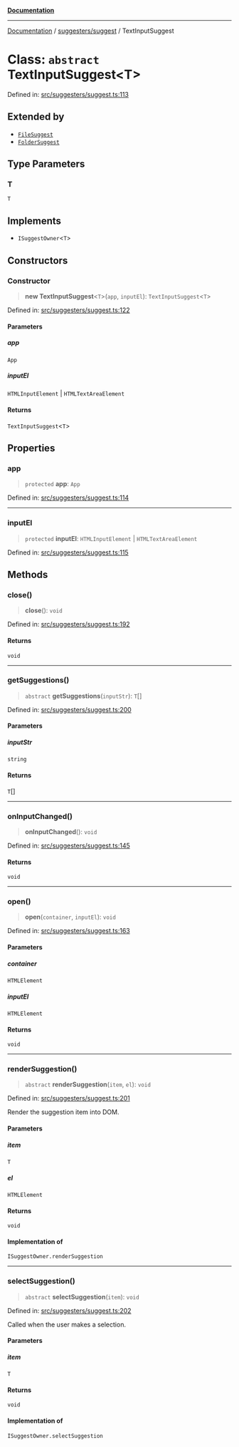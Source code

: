 [**Documentation**](https://raw.githubusercontent.com/Christian-Me/obsidian-front-matter-automate/main/doc/README.md)

***

[Documentation](https://raw.githubusercontent.com/Christian-Me/obsidian-front-matter-automate/main/doc/README.md) / [suggesters/suggest](https://raw.githubusercontent.com/Christian-Me/obsidian-front-matter-automate/main/doc/suggesters/suggest/README.md) / TextInputSuggest

# Class: `abstract` TextInputSuggest\<T\>

Defined in: [src/suggesters/suggest.ts:113](https://github.com/Christian-Me/folder-to-tags-plugin/blob/ea97d76ce7b235ca1e3494401efc98e537acc1fb/src/suggesters/suggest.ts#L113)

## Extended by

- [`FileSuggest`](https://raw.githubusercontent.com/Christian-Me/obsidian-front-matter-automate/main/doc/suggesters/FileSuggester/classes/FileSuggest.md)
- [`FolderSuggest`](https://raw.githubusercontent.com/Christian-Me/obsidian-front-matter-automate/main/doc/suggesters/FolderSuggester/classes/FolderSuggest.md)

## Type Parameters

### T

`T`

## Implements

- `ISuggestOwner`\<`T`\>

## Constructors

### Constructor

> **new TextInputSuggest**\<`T`\>(`app`, `inputEl`): `TextInputSuggest`\<`T`\>

Defined in: [src/suggesters/suggest.ts:122](https://github.com/Christian-Me/folder-to-tags-plugin/blob/ea97d76ce7b235ca1e3494401efc98e537acc1fb/src/suggesters/suggest.ts#L122)

#### Parameters

##### app

`App`

##### inputEl

`HTMLInputElement` | `HTMLTextAreaElement`

#### Returns

`TextInputSuggest`\<`T`\>

## Properties

### app

> `protected` **app**: `App`

Defined in: [src/suggesters/suggest.ts:114](https://github.com/Christian-Me/folder-to-tags-plugin/blob/ea97d76ce7b235ca1e3494401efc98e537acc1fb/src/suggesters/suggest.ts#L114)

***

### inputEl

> `protected` **inputEl**: `HTMLInputElement` \| `HTMLTextAreaElement`

Defined in: [src/suggesters/suggest.ts:115](https://github.com/Christian-Me/folder-to-tags-plugin/blob/ea97d76ce7b235ca1e3494401efc98e537acc1fb/src/suggesters/suggest.ts#L115)

## Methods

### close()

> **close**(): `void`

Defined in: [src/suggesters/suggest.ts:192](https://github.com/Christian-Me/folder-to-tags-plugin/blob/ea97d76ce7b235ca1e3494401efc98e537acc1fb/src/suggesters/suggest.ts#L192)

#### Returns

`void`

***

### getSuggestions()

> `abstract` **getSuggestions**(`inputStr`): `T`[]

Defined in: [src/suggesters/suggest.ts:200](https://github.com/Christian-Me/folder-to-tags-plugin/blob/ea97d76ce7b235ca1e3494401efc98e537acc1fb/src/suggesters/suggest.ts#L200)

#### Parameters

##### inputStr

`string`

#### Returns

`T`[]

***

### onInputChanged()

> **onInputChanged**(): `void`

Defined in: [src/suggesters/suggest.ts:145](https://github.com/Christian-Me/folder-to-tags-plugin/blob/ea97d76ce7b235ca1e3494401efc98e537acc1fb/src/suggesters/suggest.ts#L145)

#### Returns

`void`

***

### open()

> **open**(`container`, `inputEl`): `void`

Defined in: [src/suggesters/suggest.ts:163](https://github.com/Christian-Me/folder-to-tags-plugin/blob/ea97d76ce7b235ca1e3494401efc98e537acc1fb/src/suggesters/suggest.ts#L163)

#### Parameters

##### container

`HTMLElement`

##### inputEl

`HTMLElement`

#### Returns

`void`

***

### renderSuggestion()

> `abstract` **renderSuggestion**(`item`, `el`): `void`

Defined in: [src/suggesters/suggest.ts:201](https://github.com/Christian-Me/folder-to-tags-plugin/blob/ea97d76ce7b235ca1e3494401efc98e537acc1fb/src/suggesters/suggest.ts#L201)

Render the suggestion item into DOM.

#### Parameters

##### item

`T`

##### el

`HTMLElement`

#### Returns

`void`

#### Implementation of

`ISuggestOwner.renderSuggestion`

***

### selectSuggestion()

> `abstract` **selectSuggestion**(`item`): `void`

Defined in: [src/suggesters/suggest.ts:202](https://github.com/Christian-Me/folder-to-tags-plugin/blob/ea97d76ce7b235ca1e3494401efc98e537acc1fb/src/suggesters/suggest.ts#L202)

Called when the user makes a selection.

#### Parameters

##### item

`T`

#### Returns

`void`

#### Implementation of

`ISuggestOwner.selectSuggestion`
